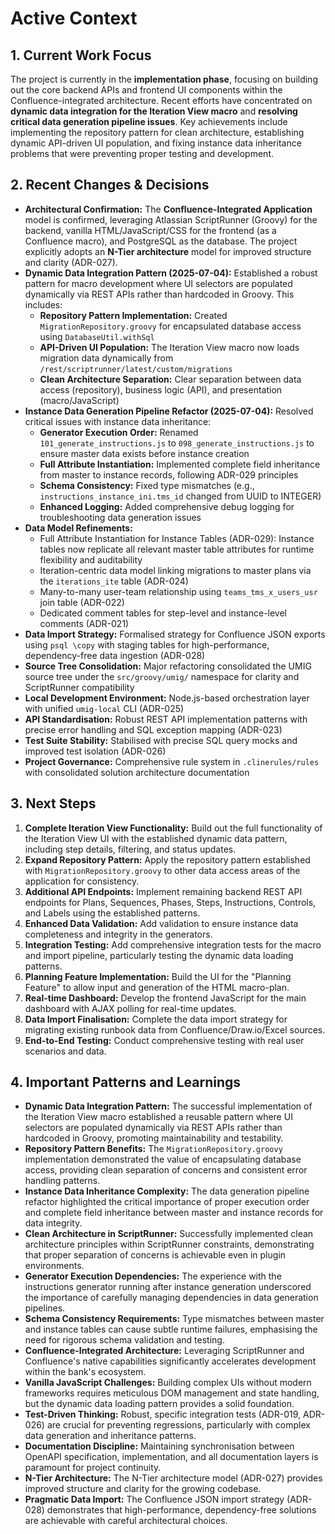# Active Context

## 1. Current Work Focus

The project is currently in the **implementation phase**, focusing on building out the core backend APIs and frontend UI components within the Confluence-integrated architecture. Recent efforts have concentrated on **dynamic data integration for the Iteration View macro** and **resolving critical data generation pipeline issues**. Key achievements include implementing the repository pattern for clean architecture, establishing dynamic API-driven UI population, and fixing instance data inheritance problems that were preventing proper testing and development.

## 2. Recent Changes & Decisions

* **Architectural Confirmation:** The **Confluence-Integrated Application** model is confirmed, leveraging Atlassian ScriptRunner (Groovy) for the backend, vanilla HTML/JavaScript/CSS for the frontend (as a Confluence macro), and PostgreSQL as the database. The project explicitly adopts an **N-Tier architecture** model for improved structure and clarity (ADR-027).
* **Dynamic Data Integration Pattern (2025-07-04):** Established a robust pattern for macro development where UI selectors are populated dynamically via REST APIs rather than hardcoded in Groovy. This includes:
  * **Repository Pattern Implementation:** Created `MigrationRepository.groovy` for encapsulated database access using `DatabaseUtil.withSql`
  * **API-Driven UI Population:** The Iteration View macro now loads migration data dynamically from `/rest/scriptrunner/latest/custom/migrations`
  * **Clean Architecture Separation:** Clear separation between data access (repository), business logic (API), and presentation (macro/JavaScript)
* **Instance Data Generation Pipeline Refactor (2025-07-04):** Resolved critical issues with instance data inheritance:
  * **Generator Execution Order:** Renamed `101_generate_instructions.js` to `098_generate_instructions.js` to ensure master data exists before instance creation
  * **Full Attribute Instantiation:** Implemented complete field inheritance from master to instance records, following ADR-029 principles
  * **Schema Consistency:** Fixed type mismatches (e.g., `instructions_instance_ini.tms_id` changed from UUID to INTEGER)
  * **Enhanced Logging:** Added comprehensive debug logging for troubleshooting data generation issues
* **Data Model Refinements:**
  * Full Attribute Instantiation for Instance Tables (ADR-029): Instance tables now replicate all relevant master table attributes for runtime flexibility and auditability
  * Iteration-centric data model linking migrations to master plans via the `iterations_ite` table (ADR-024)
  * Many-to-many user-team relationship using `teams_tms_x_users_usr` join table (ADR-022)
  * Dedicated comment tables for step-level and instance-level comments (ADR-021)
* **Data Import Strategy:** Formalised strategy for Confluence JSON exports using `psql \copy` with staging tables for high-performance, dependency-free data ingestion (ADR-028)
* **Source Tree Consolidation:** Major refactoring consolidated the UMIG source tree under the `src/groovy/umig/` namespace for clarity and ScriptRunner compatibility
* **Local Development Environment:** Node.js-based orchestration layer with unified `umig-local` CLI (ADR-025)
* **API Standardisation:** Robust REST API implementation patterns with precise error handling and SQL exception mapping (ADR-023)
* **Test Suite Stability:** Stabilised with precise SQL query mocks and improved test isolation (ADR-026)
* **Project Governance:** Comprehensive rule system in `.clinerules/rules` with consolidated solution architecture documentation

## 3. Next Steps

1. **Complete Iteration View Functionality:** Build out the full functionality of the Iteration View UI with the established dynamic data pattern, including step details, filtering, and status updates.
2. **Expand Repository Pattern:** Apply the repository pattern established with `MigrationRepository.groovy` to other data access areas of the application for consistency.
3. **Additional API Endpoints:** Implement remaining backend REST API endpoints for Plans, Sequences, Phases, Steps, Instructions, Controls, and Labels using the established patterns.
4. **Enhanced Data Validation:** Add validation to ensure instance data completeness and integrity in the generators.
5. **Integration Testing:** Add comprehensive integration tests for the macro and import pipeline, particularly testing the dynamic data loading patterns.
6. **Planning Feature Implementation:** Build the UI for the "Planning Feature" to allow input and generation of the HTML macro-plan.
7. **Real-time Dashboard:** Develop the frontend JavaScript for the main dashboard with AJAX polling for real-time updates.
8. **Data Import Finalisation:** Complete the data import strategy for migrating existing runbook data from Confluence/Draw.io/Excel sources.
9. **End-to-End Testing:** Conduct comprehensive testing with real user scenarios and data.

## 4. Important Patterns and Learnings

* **Dynamic Data Integration Pattern:** The successful implementation of the Iteration View macro established a reusable pattern where UI selectors are populated dynamically via REST APIs rather than hardcoded in Groovy, promoting maintainability and testability.
* **Repository Pattern Benefits:** The `MigrationRepository.groovy` implementation demonstrated the value of encapsulating database access, providing clean separation of concerns and consistent error handling patterns.
* **Instance Data Inheritance Complexity:** The data generation pipeline refactor highlighted the critical importance of proper execution order and complete field inheritance between master and instance records for data integrity.
* **Clean Architecture in ScriptRunner:** Successfully implemented clean architecture principles within ScriptRunner constraints, demonstrating that proper separation of concerns is achievable even in plugin environments.
* **Generator Execution Dependencies:** The experience with the instructions generator running after instance generation underscored the importance of carefully managing dependencies in data generation pipelines.
* **Schema Consistency Requirements:** Type mismatches between master and instance tables can cause subtle runtime failures, emphasising the need for rigorous schema validation and testing.
* **Confluence-Integrated Architecture:** Leveraging ScriptRunner and Confluence's native capabilities significantly accelerates development within the bank's ecosystem.
* **Vanilla JavaScript Challenges:** Building complex UIs without modern frameworks requires meticulous DOM management and state handling, but the dynamic data loading pattern provides a solid foundation.
* **Test-Driven Thinking:** Robust, specific integration tests (ADR-019, ADR-026) are crucial for preventing regressions, particularly with complex data generation and inheritance patterns.
* **Documentation Discipline:** Maintaining synchronisation between OpenAPI specification, implementation, and all documentation layers is paramount for project continuity.
* **N-Tier Architecture:** The N-Tier architecture model (ADR-027) provides improved structure and clarity for the growing codebase.
* **Pragmatic Data Import:** The Confluence JSON import strategy (ADR-028) demonstrates that high-performance, dependency-free solutions are achievable with careful architectural choices.
